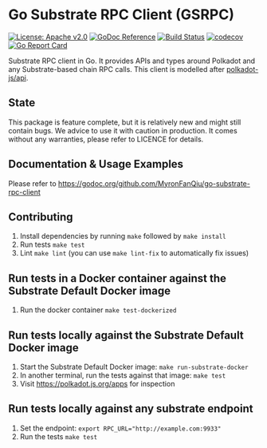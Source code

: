 # Go Substrate RPC Client (GSRPC)

[![License: Apache v2.0](https://img.shields.io/badge/License-Apache%202.0-blue.svg)](https://opensource.org/licenses/Apache-2.0)
[![GoDoc Reference](https://godoc.org/github.com/MyronFanQiu/go-substrate-rpc-client?status.svg)](https://godoc.org/github.com/MyronFanQiu/go-substrate-rpc-client)
[![Build Status](https://travis-ci.com/MyronFanQiu/go-substrate-rpc-client.svg?branch=master)](https://travis-ci.com/MyronFanQiu/go-substrate-rpc-client)
[![codecov](https://codecov.io/gh/MyronFanQiu/go-substrate-rpc-client/branch/master/graph/badge.svg)](https://codecov.io/gh/MyronFanQiu/go-substrate-rpc-client)
[![Go Report Card](https://goreportcard.com/badge/github.com/MyronFanQiu/go-substrate-rpc-client)](https://goreportcard.com/report/github.com/MyronFanQiu/go-substrate-rpc-client)

Substrate RPC client in Go. It provides APIs and types around Polkadot and any Substrate-based chain RPC calls.
This client is modelled after [polkadot-js/api](https://github.com/polkadot-js/api).

## State

This package is feature complete, but it is relatively new and might still contain bugs. We advice to use it with caution in production. It comes without any warranties, please refer to LICENCE for details.

## Documentation & Usage Examples

Please refer to https://godoc.org/github.com/MyronFanQiu/go-substrate-rpc-client

## Contributing

1. Install dependencies by running `make` followed by `make install`
1. Run tests `make test`
1. Lint `make lint` (you can use `make lint-fix` to automatically fix issues)

## Run tests in a Docker container against the Substrate Default Docker image

1. Run the docker container `make test-dockerized`

## Run tests locally against the Substrate Default Docker image

1. Start the Substrate Default Docker image: `make run-substrate-docker`
1. In another terminal, run the tests against that image: `make test`
1. Visit https://polkadot.js.org/apps for inspection

## Run tests locally against any substrate endpoint

1. Set the endpoint: `export RPC_URL="http://example.com:9933"`
1. Run the tests `make test`

